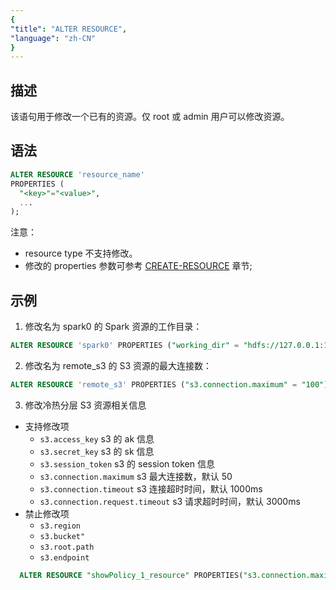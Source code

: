 ```yaml
---
{
"title": "ALTER RESOURCE",
"language": "zh-CN"
}
---
```


<!-- 
Licensed to the Apache Software Foundation (ASF) under one
or more contributor license agreements.  See the NOTICE file
distributed with this work for additional information
regarding copyright ownership.  The ASF licenses this file
to you under the Apache License, Version 2.0 (the
"License"); you may not use this file except in compliance
with the License.  You may obtain a copy of the License at

  http://www.apache.org/licenses/LICENSE-2.0

Unless required by applicable law or agreed to in writing,
software distributed under the License is distributed on an
"AS IS" BASIS, WITHOUT WARRANTIES OR CONDITIONS OF ANY
KIND, either express or implied.  See the License for the
specific language governing permissions and limitations
under the License.
-->

## 描述

该语句用于修改一个已有的资源。仅 root 或 admin 用户可以修改资源。

## 语法
```sql
ALTER RESOURCE 'resource_name'
PROPERTIES (
  "<key>"="<value>", 
  ...
);
```
注意：
- resource type 不支持修改。
- 修改的 properties 参数可参考 [CREATE-RESOURCE](./CREATE-RESOURCE.md) 章节;


## 示例

1. 修改名为 spark0 的 Spark 资源的工作目录：
```sql
ALTER RESOURCE 'spark0' PROPERTIES ("working_dir" = "hdfs://127.0.0.1:10000/tmp/doris_new");
```
2. 修改名为 remote_s3 的 S3 资源的最大连接数：
```sql
ALTER RESOURCE 'remote_s3' PROPERTIES ("s3.connection.maximum" = "100");
```
3. 修改冷热分层 S3 资源相关信息
- 支持修改项
  - `s3.access_key` s3 的 ak 信息
  - `s3.secret_key` s3 的 sk 信息
  - `s3.session_token` s3 的 session token 信息
  - `s3.connection.maximum` s3 最大连接数，默认 50
  - `s3.connection.timeout` s3 连接超时时间，默认 1000ms
  - `s3.connection.request.timeout` s3 请求超时时间，默认 3000ms
- 禁止修改项
  - `s3.region`
  - `s3.bucket"`
  - `s3.root.path`
  - `s3.endpoint`

```sql
  ALTER RESOURCE "showPolicy_1_resource" PROPERTIES("s3.connection.maximum" = "1111");
```